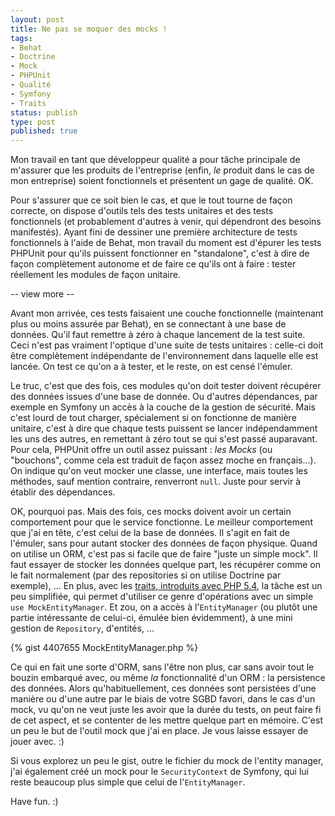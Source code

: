 ```yaml
---
layout: post
title: Ne pas se moquer des mocks !
tags:
- Behat
- Doctrine
- Mock
- PHPUnit
- Qualité
- Symfony
- Traits
status: publish
type: post
published: true
---
```

Mon travail en tant que développeur qualité a pour tâche principale de m'assurer que les produits de l'entreprise
(enfin, *le* produit dans le cas de mon entreprise) soient fonctionnels et présentent un gage de qualité. OK.

Pour s'assurer que ce soit bien le cas, et que le tout tourne de façon correcte, on dispose d'outils tels des tests
unitaires et des tests fonctionnels (et probablement d'autres à venir, qui dépendront des besoins manifestés). Ayant
fini de dessiner une première architecture de tests fonctionnels à l'aide de Behat, mon travail du moment est d'épurer
les tests PHPUnit pour qu'ils puissent fonctionner en "standalone", c'est à dire de façon complètement autonome et de
faire ce qu'ils ont à faire : tester réellement les modules de façon unitaire.

-- view more --

Avant mon arrivée, ces tests faisaient une couche fonctionnelle (maintenant plus ou moins assurée par Behat), en se
connectant à une base de données. Qu'il faut remettre à zéro à chaque lancement de la test suite. Ceci n'est pas
vraiment l'optique d'une suite de tests unitaires : celle-ci doit être complètement indépendante de l'environnement
dans laquelle elle est lancée. On test ce qu'on a à tester, et le reste, on est censé l'émuler.

Le truc, c'est que des fois, ces modules qu'on doit tester doivent récupérer des données issues d'une base de donnée.
Ou d'autres dépendances, par exemple en Symfony un accès à la couche de la gestion de sécurité. Mais c'est lourd de tout
charger, spécialement si on fonctionne de manière unitaire, c'est à dire que chaque tests puissent se lancer
indépendamment les uns des autres, en remettant à zéro tout se qui s'est passé auparavant. Pour cela, PHPUnit offre un
outil assez puissant : *les Mocks* (ou "bouchons", comme cela est traduit de façon assez moche en français...). On
indique qu'on veut mocker une classe, une interface, mais toutes les méthodes, sauf mention contraire, renverront `null`.
Juste pour servir à établir des dépendances.

OK, pourquoi pas. Mais des fois, ces mocks doivent avoir un certain comportement pour que le service fonctionne. Le
meilleur comportement que j'ai en tête, c'est celui de la base de données. Il s'agit en fait de l'émuler, sans pour
autant stocker des données de façon physique. Quand on utilise un ORM, c'est pas si facile que de faire "juste un simple
mock". Il faut essayer de stocker les données quelque part, les récupérer comme on le fait normalement (par des
repositories si on utilise Doctrine par exemple), ... En plus, avec les 
[traits, introduits avec PHP 5.4](http://fr.php.net/traits), la tâche est un peu simplifiée, qui permet d'utiliser ce
genre d'opérations avec un simple `use MockEntityManager`. Et zou, on a accès à l'`EntityManager` (ou plutôt une partie
intéressante de celui-ci, émulée bien évidemment), à une mini gestion de `Repository`, d'entités, ...

{% gist 4407655 MockEntityManager.php %}

Ce qui en fait une sorte d'ORM, sans l'être non plus, car sans avoir tout le bouzin embarqué avec, ou même *la*
fonctionnalité d'un ORM : la persistence des données. Alors qu'habituellement, ces données sont persistées d'une manière
ou d'une autre par le biais de votre SGBD favori, dans le cas d'un mock, vu qu'on ne veut juste les avoir que la durée
du tests, on peut faire fi de cet aspect, et se contenter de les mettre quelque part en mémoire. C'est un peu le but de
l'outil mock que j'ai en place. Je vous laisse essayer de jouer avec. :)

Si vous explorez un peu le gist, outre le fichier du mock de l'entity manager, j'ai également créé un mock pour le
`SecurityContext` de Symfony, qui lui reste beaucoup plus simple que celui de l'`EntityManager`.

Have fun. :)
